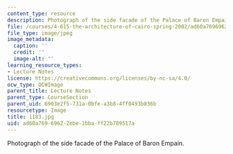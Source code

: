 ```yaml
---
content_type: resource
description: Photograph of the side facade of the Palace of Baron Empain.
file: /courses/4-615-the-architecture-of-cairo-spring-2002/ad60a76969622ebe1bbaff22b789517a_1183.jpg
file_type: image/jpeg
image_metadata:
  caption: ''
  credit: ''
  image-alt: ''
learning_resource_types:
- Lecture Notes
license: https://creativecommons.org/licenses/by-nc-sa/4.0/
ocw_type: OCWImage
parent_title: Lecture Notes
parent_type: CourseSection
parent_uid: 6903e2f5-731a-0bfe-a3b8-4ff0493b836b
resourcetype: Image
title: 1183.jpg
uid: ad60a769-6962-2ebe-1bba-ff22b789517a
---
```

Photograph of the side facade of the Palace of Baron Empain.